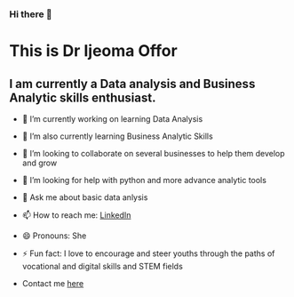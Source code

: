 ### Hi there 👋

# This is Dr Ijeoma Offor
## I am currently a Data analysis and Business Analytic skills enthusiast.

- 🔭 I’m currently working on learning Data Analysis
- 🌱 I’m also currently learning Business Analytic Skills
- 👯 I’m looking to collaborate on several businesses to help them develop and grow
- 🤔 I’m looking for help with python and more advance analytic tools
- 💬 Ask me about basic data anlysis
- 📫 How to reach me: [LinkedIn](https://www.linkedin.com/in/dr-ijeoma-olachi-offor-59252329a/)
- 😄 Pronouns: She 
- ⚡ Fun fact: I love to encourage and steer youths through the paths of vocational and digital skills and STEM fields

- Contact me [here](adaoraijay@gmail.com)
